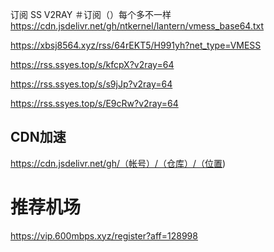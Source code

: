 订阅
SS
V2RAY
＃订阅（）每个多不一样
 https://cdn.jsdelivr.net/gh/ntkernel/lantern/vmess_base64.txt

https://xbsj8564.xyz/rss/64rEKT5/H991yh?net_type=VMESS

https://rss.ssyes.top/s/kfcpX?v2ray=64

https://rss.ssyes.top/s/s9jJp?v2ray=64

https://rss.ssyes.top/s/E9cRw?v2ray=64
## CDN加速
https://cdn.jsdelivr.net/gh/（帐号）/（仓库）/（位置)


# 推荐机场
https://vip.600mbps.xyz/register?aff=128998
